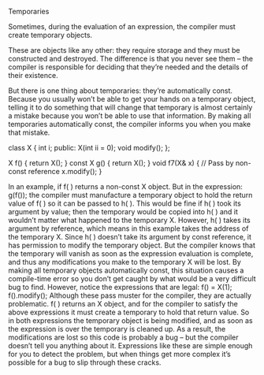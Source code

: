 Temporaries

Sometimes, during the evaluation of an expression, the compiler must create temporary objects.

These are objects like any other: they require storage and they must be constructed and destroyed. The difference is that you never see them – the compiler is responsible for deciding that they’re needed and the details of their existence.

But there is one thing about temporaries: they’re automatically const. Because you usually won’t be able to get your hands on a temporary object, telling it to do something that will change that temporary is almost certainly a mistake because you won’t be able to use that information. By making all temporaries automatically const, the compiler informs you when you make that mistake.

class X {
	int i;
	public:
	X(int ii = 0);
	void modify();
};

X f() {
return X();
}
const X g() {
return X();
}
void f7(X& x) { // Pass by non-const reference
x.modify();
}

In an example, if f( ) returns a non-const X object. But in the
expression:
g(f());
the compiler must manufacture a temporary object to hold the
return value of f( ) so it can be passed to h( ). This would be fine if
h( ) took its argument by value; then the temporary would be
copied into h( ) and it wouldn’t matter what happened to the
temporary X. However, h( ) takes its argument by reference, which
means in this example takes the address of the temporary X. Since
h( ) doesn’t take its argument by const reference, it has permission
to modify the temporary object. But the compiler knows that the
temporary will vanish as soon as the expression evaluation is
complete, and thus any modifications you make to the temporary X
will be lost. By making all temporary objects automatically const,
this situation causes a compile-time error so you don’t get caught
by what would be a very difficult bug to find.
However, notice the expressions that are legal:
f() = X(1);
f().modify();
Although these pass muster for the compiler, they are actually
problematic. f( ) returns an X object, and for the compiler to satisfy
the above expressions it must create a temporary to hold that
return value. So in both expressions the temporary object is being
modified, and as soon as the expression is over the temporary is
cleaned up. As a result, the modifications are lost so this code is
probably a bug – but the compiler doesn’t tell you anything about
it. Expressions like these are simple enough for you to detect the
problem, but when things get more complex it’s possible for a bug
to slip through these cracks.
